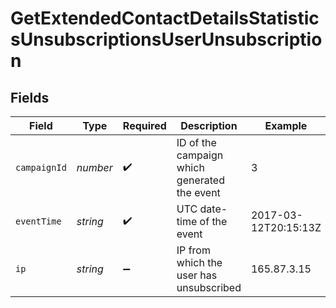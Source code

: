 # GetExtendedContactDetailsStatisticsUnsubscriptionsUserUnsubscription


## Fields

| Field                                        | Type                                         | Required                                     | Description                                  | Example                                      |
| -------------------------------------------- | -------------------------------------------- | -------------------------------------------- | -------------------------------------------- | -------------------------------------------- |
| `campaignId`                                 | *number*                                     | :heavy_check_mark:                           | ID of the campaign which generated the event | 3                                            |
| `eventTime`                                  | *string*                                     | :heavy_check_mark:                           | UTC date-time of the event                   | 2017-03-12T20:15:13Z                         |
| `ip`                                         | *string*                                     | :heavy_minus_sign:                           | IP from which the user has unsubscribed      | 165.87.3.15                                  |